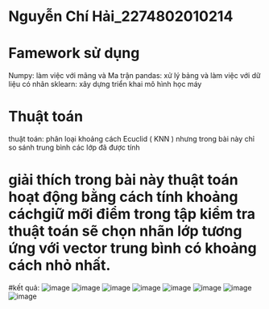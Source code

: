 # Nguyễn Chí Hải_2274802010214
# Famework sử dụng
Numpy: làm việc với mãng và Ma trận
pandas: xử lý bảng và làm việc với dữ liệu có nhãn
sklearn: xây dựng triển khai mô hình học máy
# Thuật toán
thuật toán: phân loại khoảng cách Ecuclid ( KNN ) nhưng trong bài này chỉ so sánh trung bình các lớp đã được tính
# giải thích trong bài này thuật toán hoạt động bằng cách tính khoảng cáchgiữ mỡi điểm trong tập kiểm tra thuật toán sẽ chọn nhãn lớp tương ứng với vector trung bình có khoảng cách nhỏ nhất.
#kết quả:
![image](https://github.com/user-attachments/assets/ecc8ec5e-2673-4fa5-9fb4-9495818c6d19)
![image](https://github.com/user-attachments/assets/3f2539a5-a3ce-401b-8972-3b6d74e64ccd)
![image](https://github.com/user-attachments/assets/e6aad5ee-a674-4544-a9ac-f9e90bf62058)
![image](https://github.com/user-attachments/assets/c9d6dfe5-cc63-42f6-9d5f-a4a28f32a455)
![image](https://github.com/user-attachments/assets/6548cddf-8ee4-4207-bc26-f7d0ec216285)
![image](https://github.com/user-attachments/assets/08e31c17-63a0-4348-b30e-f3d94877a7f2)
![image](https://github.com/user-attachments/assets/d0fab4b0-4d5a-4071-81fa-fe3445919ec5)
![image](https://github.com/user-attachments/assets/9e649666-6cb7-424c-a7a9-40805b94d212)







